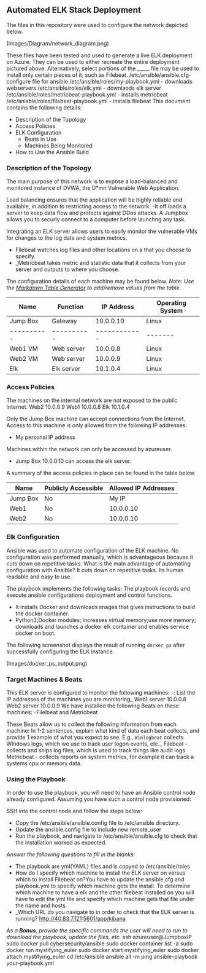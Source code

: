 ## Automated ELK Stack Deployment

The files in this repository were used to configure the network depicted below.

(Images/Diagram/network_diagram.png)

These files have been tested and used to generate a live ELK deployment on Azure. They can be used to either recreate the entire deployment pictured above. Alternatively, select portions of the _____ file may be used to install only certain pieces of it, such as Filebeat.
/etc/ansible/ansible.cfg- configure file for ansible
/etc/ansible/roles/my-playbook.yml - downloads webservers 
/etc/ansible/roles/elk.yml - downlaods elk server
/etc/ansible/roles/metricbeat-playbook.yml - installs metricbeat
/etc/anisble/roles/filebeat-playbook.yml - installs filebeat
This document contains the following details:
- Description of the Topology
- Access Policies
- ELK Configuration
  - Beats in Use
  - Machines Being Monitored
- How to Use the Ansible Build


### Description of the Topology

The main purpose of this network is to expose a load-balanced and monitored instance of DVWA, the D*mn Vulnerable Web Application.

Load balancing ensures that the application will be highly reliable and available, in addition to restricting access to the network.
-It off loads a server to keep data flow and protects against DDos attacks. A Jumpbox allows you to securly connect to a computer before launchng any task.

Integrating an ELK server allows users to easily monitor the vulnerable VMs for changes to the log data and system metrics.
- Filebeat watches log files and other locations on a  that you choose to specify.
- _Metricbeat takes metric and statistic data that it collects from your server and outputs to where you choose.

The configuration details of each machine may be found below.
_Note: Use the [Markdown Table Generator](http://www.tablesgenerator.com/markdown_tables) to add/remove values from the table_.

| Name     | Function | IP Address | Operating System   |
|----------|----------|------------|--------------------|
| Jump Box | Gateway  | 10.0.0.10  | Linux |Ubuntu 20.04|         |
|----------|----------|------------|-------|------------|
| Web1 VM  | Web server | 10.0.0.8 | Linux |Ubuntu 20.04|
| Web2 VM  | Web server | 10.0.0.9 | Linux |Ubuntu 20.04|
| Elk      | Elk server | 10.1.0.4 | Linux |Ubuntu 20.04|

### Access Policies

The machines on the internal network are not exposed to the public Internet.
Web2 10.0.0.9
Web1 10.0.0.8
Elk  10.1.0.4

Only the Jump Box machine can accept connections from the Internet. Access to this machine is only allowed from the following IP addresses:
- My personal IP address

Machines within the network can only be accessed by azureuser.
- Jump Box 10.0.0.10 can access the elk server.

A summary of the access policies in place can be found in the table below.

| Name     | Publicly Accessible | Allowed IP Addresses |
|----------|---------------------|----------------------|
| Jump Box | No                  | My IP                | 
| Web1     | No                  | 10.0.0.10            |
| Web2     | No                  | 10.0.0.10            |

### Elk Configuration

Ansible was used to automate configuration of the ELK machine. No configuration was performed manually, which is advantageous because it cuts down on repetitive tasks. 
What is the main advantage of automating configuration with Ansible? It cuts down on repetitive tasks. Its human readable and easy to use. 

The playbook implements the following tasks: The playbook records and execute ansible configurations deployment and control functions.
- It installs Docker and downloads images that gives instructions to build the docker container.
- Python3;Docker modules; increases virtual memory;use more memory; downloads and launches a docker elk container and enables service docker on boot.

The following screenshot displays the result of running `docker ps` after successfully configuring the ELK instance.

(Images/docker_ps_output.png)

### Target Machines & Beats
This ELK server is configured to monitor the following machines:
-: List the IP addresses of the machines you are monitoring_
Web1 server 10.0.0.8
Web2 server 10.0.0.9
We have installed the following Beats on these machines:
-Filelbeat and Metricbeat

These Beats allow us to collect the following information from each machine:
In 1-2 sentences, explain what kind of data each beat collects, and provide 1 example of what you expect to see. E.g., `Winlogbeat` collects Windows logs, which we use to track user logon events, etc._
Filebeat - collects and ships log files, which is used to track things like audit logs. 
Metricbeat - collects reports on system metrics, for example it can track a systems cpu or memory data.

### Using the Playbook
In order to use the playbook, you will need to have an Ansible control node already configured. Assuming you have such a control node provisioned: 

SSH into the control node and follow the steps below:
- Copy the /etc/ansible/ansible.config file to /etc/ansible directory.
- Update the ansible.config file to include new remote_user
- Run the playbook, and navigate to /etc/ansible/ansible.cfg to check that the installation worked as expected.

_Answer the following questions to fill in the blanks:_
- The playbook are yml(YAML) files and is copyed to /etc/ansible/roles
- How do I specify which machine to install the ELK server on versus which to install Filebeat on?You have to update the ansible.cfg and playbook.yml to specify which machine gets the install. To determine which machine to have a elk and the other filebeat installed on you will have to edit the yml file and specify which machine gets that file under the name and hosts. 
- _Which URL do you navigate to in order to check that the ELK server is running? http://40.83.7.121:5601/app/kibana

_As a **Bonus**, provide the specific commands the user will need to run to download the playbook, update the files, etc._
ssh azureuser@JumpboxIP
sudo docker pull cybersecurity/ansible
sudo docker container list -a
sudo docker run mystifying_euler
sudo docker start mystifying_euler
sudo docker attach mystifying_euler
cd /etc/ansible
ansible all -m ping
ansible-playbook your-playbook.yml

